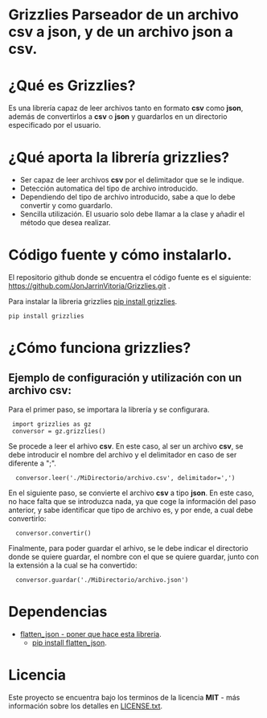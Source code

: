 # Grizzlies   Parseador de un archivo csv a json, y de un archivo json a csv.
# ¿Qué es Grizzlies?
Es una librería capaz de leer archivos tanto en formato **csv** como **json**, además de convertirlos a **csv** o **json** y guardarlos en un directorio especificado por el usuario.
# ¿Qué aporta la librería grizzlies?
* Ser capaz de leer archivos **csv** por el delimitador que se le indique.
* Detección automatica del tipo de archivo introducido.
* Dependiendo del tipo de archivo introducido, sabe a que lo debe convertir y como guardarlo.
* Sencilla utilización. El usuario solo debe llamar a la clase y añadir el método que desea realizar.
# Código fuente y cómo instalarlo.
El repositorio github donde se encuentra el código fuente es el siguiente:
https://github.com/JonJarrinVitoria/Grizzlies.git .

Para instalar la libreria grizzlies [pip install grizzlies](https://pypi.org/project/grizzlies/).
```
pip install grizzlies
```
# ¿Cómo funciona grizzlies?
## Ejemplo de configuración y utilización con un archivo csv:

Para el primer paso, se importara la librería y se configurara.
```
 import grizzlies as gz
 conversor = gz.grizzlies()
```
Se procede a leer el arhivo **csv**. En este caso, al ser un archivo **csv**, se debe introducir el nombre del archivo y el delimitador en caso de ser diferente a ";".
```
  conversor.leer('./MiDirectorio/archivo.csv', delimitador=',')
```
En el siguiente paso, se convierte el archivo **csv** a tipo **json**. En este caso, no hace falta que se introduzca nada, ya que coge la información del paso anterior, y sabe identificar que tipo de archivo es, y por ende, a cual debe convertirlo:
```
  conversor.convertir()
```
Finalmente, para poder guardar el arhivo, se le debe indicar el directorio donde se quiere guardar, el nombre con el que se quiere guardar, junto con la extensión a la cual se ha convertido:
```
  conversor.guardar('./MiDirectorio/archivo.json')
```
# Dependencias
* [flatten_json - poner que hace esta libreria]().
  - [pip install flatten_json](https://pypi.org/project/flatten-json/).
# Licencia
Este proyecto se encuentra bajo los terminos de la licencia **MIT** - más información sobre los detalles en [LICENSE.txt]('LICENSE.txt').
